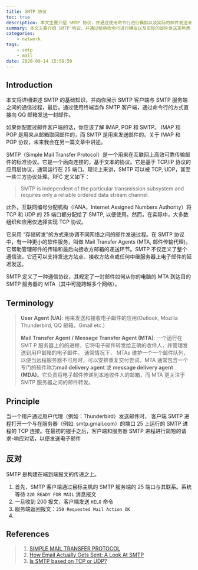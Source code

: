 ```yaml
---
title: SMTP 协议
toc: true
description: 本文主要介绍 SMTP 协议，并通过使用命令行进行模拟以及实际的邮件发送来熟悉 SMTP 协议。
summary: 本文主要介绍 SMTP 协议，并通过使用命令行进行模拟以及实际的邮件发送来熟悉 SMTP 协议。
categories:
    - network
tags:
    - smtp
    - mail
date: 2020-09-14 15:58:50
---
```


## Introduction

本文将详细讲述 SMTP 的基础知识，并向你展示 SMTP 客户端与 SMTP 服务端之间的通信过程，最后，通过使用终端当作 SMTP 客户端，通过命令行的方式直接向 QQ 邮箱发送一封邮件。

如果你配置过邮件客户端的话，你应该了解 IMAP, POP 和 SMTP。 IMAP 和 POP 是用来从邮箱取回邮件的，而 SMTP 是用来发送邮件的。关于 IMAP 和 POP 协议，未来我会在另一篇文章中讲述。

SMTP（Simple Mail Transfer Protocol）是一个用来在互联网上高效可靠传输邮件的标准协议。它是一个面向连接的，基于文本的协议。它是基于 TCP/IP 协议的应用层协议，通常运行在 25 端口。理论上来讲，SMTP 可以被 TCP, UDP，甚至一些三方协议处理。RFC 定义如下：

> SMTP is independent of the particular transmission subsystem and requires only a reliable ordered data stream channel.

此外，互联网编号分配机构（IANA，Internet Assigned Numbers Authority）将 TCP 和 UDP 的 25 端口都分配给了 SMTP, 以便使用。然而，在实际中，大多数组织和应用仅选择实现 TCP 协议。

它采用 “存储转发”的方式来协调不同网络之间的邮件发送过程。在 SMTP 协议中，有一种更小的软件服务，叫做 Mail Transfer Agents (MTA, 邮件传输代理)。它帮助管理邮件的传输和最后向接收方邮箱的递送环节。SMTP 不仅定义了整个通信流，它还可以支持发送方站点、接收方站点或任何中继服务器上电子邮件的延迟发送。

SMTP 定义了一种通信协议，其规定了一封邮件如何从你的电脑的 MTA 到达目的 SMTP 服务器的 MTA（其中可能跨越多个网络）。

## Terminology

> **User Agent (UA)**: 用来发送和接收电子邮件的应用(Outlook, Mozilla Thunderbird, QQ 邮箱，Gmail etc.)
>
> **Mail Transfer Agent / Message Transfer Agent (MTA)**: 一个运行在 SMT P 服务器上的的进程，它将电子邮件转发给正确的收件人，并管理发送到用户邮箱的电子邮件。
> 通常情况下， MTAs 维护一个一个邮件队列，以便当远程服务器不可用时，可以安排重复交付尝试。MTA 通常包含一个专门的软件称为**mail delivery agent** 或 **message delivery agent (MDA)**。它负责将电子邮件传递到本地收件人的邮箱，而 MTA 更关注于 SMTP 服务器之间的邮件转发。

## Principle

当一个用户通过用户代理（例如：Thunderbird）发送邮件时， 客户端 SMTP 进程打开一个与在服务器（例如: smtp.gmail.com）的端口 25 上运行的 SMTP 进程的 TCP 连接。在最初的握手之后，客户端和服务器 SMTP 进程进行简短的请求-响应对话，以便发送电子邮件

## 反对

SMTP 是构建在端到端报文的传递之上。

1. 首先，SMTP 客户端通过目标主机的 SMTP 服务端的 25 端口与其联系。系统等待 `220 READY FOR MAIL` 消息报文
2. 一旦收到 200 报文，客户端发送 `HELO` 命令
3. 服务端返回报文：`250 Requested Mail Action OK`
4.

## References

> 1. [SIMPLE MAIL TRANSFER PROTOCOL](https://medium.com/team-rover/simple-mail-transfer-protocol-f55df5e2aebd)
> 2. [How Email Actually Gets Sent: A Look At SMTP](https://medium.com/@aryamansharda/how-email-actually-gets-sent-e1b2402b3a26)
> 3. [Is SMTP based on TCP or UDP?](https://stackoverflow.com/questions/16809214/is-smtp-based-on-tcp-or-udp)
